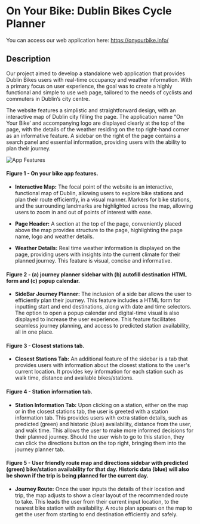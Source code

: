# On Your Bike: Dublin Bikes Cycle Planner
You can access our web application here: https://onyourbike.info/

## Description
Our project aimed to develop a standalone web application that provides Dublin Bikes users with real-time occupancy and weather information. With a primary focus on user experience, the goal was to create a highly functional and simple to use web page, tailored to the needs of cyclists and commuters in Dublin’s city centre.

The website features a simplistic and straightforward design, with an interactive map of Dublin city filling the page. The application name “On Your Bike’ and accompanying logo are displayed clearly at the top of the page, with the details of the weather residing on the top right-hand corner as an informative feature. A sidebar on the right of the page contains a search panel and essential information, providing users with the ability to plan their journey.

![App Features](https://github.com/TadghPurcell/se-group27-project/github_imgs/figure_1.png?raw=true "App Features")
#### Figure 1 - On your bike app features.
- **Interactive Map:** The focal point of the website is an interactive, functional map of Dublin, allowing users to explore bike stations and plan their route efficiently, in a visual manner. Markers for bike stations, and the surrounding landmarks are highlighted across the map, allowing users to zoom in and out of points of interest with ease.

- **Page Header:** A section at the top of the page, conveniently placed above the map provides structure to the page, highlighting the page name, logo and weather details.

- **Weather Details:** Real time weather information is displayed on the page, providing users with insights into the current climate for their planned journey. This feature is visual, concise and informative.

#### Figure 2 - (a) journey planner sidebar with (b) autofill destination HTML form and (c) popup calendar.
- **SideBar Journey Planner:** The inclusion of a side bar allows the user to efficiently plan their journey. This feature includes a HTML form for inputting start and end destinations, along with date and time selectors. The option to open a popup calendar and digital-time visual is also displayed to increase the user experience. 
This feature facilitates seamless journey planning, and access to predicted station availability, all in one place.

#### Figure 3 - Closest stations tab.
- **Closest Stations Tab:** An additional feature of the sidebar is a tab that provides users with information about the closest stations to the user's current location. It provides key information for each station such as walk time, distance and available bikes/stations.

#### Figure 4 - Station information tab.
- **Station Information Tab:** Upon clicking on a station, either on the map or in the closest stations tab, the user is greeted with a station information tab. This provides users with extra station details, such as predicted (green) and historic (blue) availability, distance from the user, and walk time. This allows the user to make more informed decisions for their planned journey. Should the user wish to go to this station, they can click the directions  button on the top right, bringing them into the journey planner tab.

#### Figure 5 - User friendly route map and directions sidebar with predicted (green) bike/station availability for that day. Historic data (blue) will also be shown if the trip is being planned for the current day.
- **Journey Route:** Once the user inputs the details of their location and trip, the map adjusts to show a clear layout of the recommended route to take. This leads the user from their current input location, to the nearest bike station with availability. A route plan appears on the map to get the user from starting to end destination efficiently and safely.
